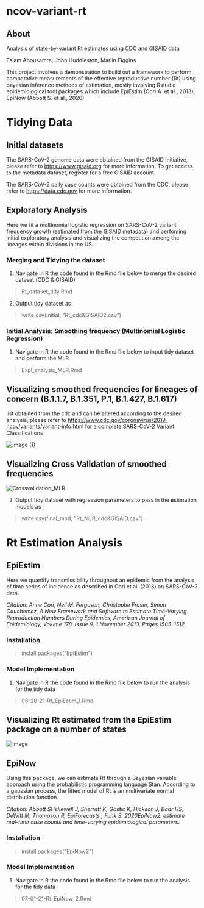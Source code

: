 # ncov-variant-rt
## About
Analysis of state-by-variant Rt estimates using CDC and GISAID data

Eslam Abousamra, John Huddleston, Marlin Figgins

This project involves a demonstration to build out a framework to perform comparative measurements of the effective reproductive number (Rt) using bayesian inference methods of estimation, mostly involving Rstudio epidemiological tool packages which include EpiEstim (Cori A. et al., 2013), EpiNow (Abbott S. et al., 2020)

# Tidying Data

## Initial datasets

The SARS-CoV-2 genome data were obtained from the GISAID Initiative, please refer to https://www.gisaid.org for more information. To get access to the metadata dataset, register for a free GISAID account.

The SARS-CoV-2 daily case counts were obtained from the CDC, please refer to https://data.cdc.gov for more information.













## Exploratory Analysis

Here we fit a multinomial logistic regression on SARS-CoV-2 variant frequency growth (estimated from the GISAID metadata) and perfoming initial exploratory analysis and visualizing the competition among the lineages within divisions in the US. 

### Merging and Tidying the dataset 

1. Navigate in R the code found in the Rmd file below to merge the desired dataset (CDC & GISAID)

> Rt_dataset_tidy.Rmd


2. Output tidy dataset as

> write.csv(initial, "Rt_cdc&GISAID2.csv")


### Initial Analysis: Smoothing frequency (Multinomial Logistic Regression)

1. Navigate in R the code found in the Rmd file below to input tidy dataset and perform the MLR 


> Expl_analysis_MLR.Rmd

## Visualizing smoothed frequencies for lineages of concern (B.1.1.7, B.1.351, P.1, B.1.427, B.1.617)
list obtained from the cdc and can be altered according to the desired analysis, please refer to https://www.cdc.gov/coronavirus/2019-ncov/variants/variant-info.html for a complete SARS-CoV-2 Variant Classifications

![image (1)](https://user-images.githubusercontent.com/84752326/126689366-9e6ede20-dc2c-46a2-ab1a-9c0f055148c3.png)



## Visualizing Cross Validation of smoothed frequencies 

![Crossvalidation_MLR](https://user-images.githubusercontent.com/84752326/125874392-c0eb66c8-c9ea-4655-8806-f2f8698f64bb.png)







2. Output tidy dataset with regression parameters to pass in the estimation models as

> write.csv(final_mod, "Rt_MLR_cdc&GISAID.csv")










# Rt Estimation Analysis

## EpiEstim

Here we quantify transmissibility throughout an epidemic from the analysis of time series of incidence as described in Cori et al. (2013) on SARS-CoV-2 data.

*Citation: Anne Cori, Neil M. Ferguson, Christophe Fraser, Simon Cauchemez, A New Framework and Software to Estimate Time-Varying Reproduction Numbers During Epidemics, American Journal of Epidemiology, Volume 178, Issue 9, 1 November 2013, Pages 1505–1512.*

### Installation

> install.packages("EpiEstim")


### Model Implementation

1. Navigate in R the code found in the Rmd file below to run the analysis for the tidy data

> 06-28-21-Rt_EpiEstim_1.Rmd




## Visualizing Rt estimated from the EpiEstim package on a number of states 

![image](https://user-images.githubusercontent.com/84752326/126689309-1df4a85a-07f6-4f14-ba68-eaeec985971e.png)


















## EpiNow

Using this package, we can estimate Rt through a Bayesian variable approach using the probabilistic programming language Stan. According to a gaussian process, the fitted model of Rt is an multivariate normal distribution function. 

*Citation: Abbott SHellewell J, Sherratt K, Gostic K, Hickson J, Badr HS, DeWitt M, Thompson R, EpiForecasts , Funk S. 2020EpiNow2: estimate real-time case counts and time-varying epidemiological parameters.*


### Installation

> install.packages("EpiNow2")

### Model Implementation

1. Navigate in R the code found in the Rmd file below to run the analysis for the tidy data

> 07-01-21-Rt_EpiNow_2.Rmd 


























